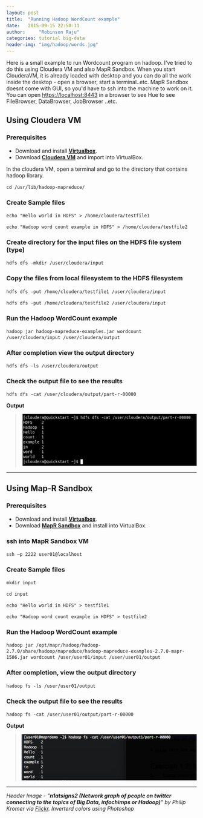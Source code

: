 ```yaml
---
layout: post
title:  "Running Hadoop WordCount example"
date:   2015-09-15 22:50:11
author:     "Robinson Raju"
categories: tutorial big-data
header-img: "img/hadoop/words.jpg"
---
```


Here is a small example to run Wordcount program on hadoop. I've tried to do this using Cloudera VM and also MapR Sandbox. When you start ClouderaVM, it is already loaded with desktop and you can do all the work inside the desktop - open a browser, start a terminal..etc. MapR Sandbox doesnt come with GUI, so you'd have to ssh into the machine to work on it. You can open [https://localhost:8443](https://localhost:8443) in a browser to see Hue to see FileBrowser, DataBrowser, JobBrowser ..etc. 

## Using Cloudera VM

### Prerequisites
* Download and install [**Virtualbox**](https://www.virtualbox.org/wiki/Downloads). 
* Download [**Cloudera VM**](http://cloudera.com/content/cloudera/en/downloads/quickstart_vms/cdh-5-4-x.html) and import into VirtualBox. 

In the cloudera VM, open a terminal and go to the directory that contains hadoop library. 
```
cd /usr/lib/hadoop-mapreduce/
```

### Create Sample files
```
echo "Hello world in HDFS" > /home/cloudera/testfile1
```

```
echo "Hadoop word count example in HDFS" > /home/cloudera/testfile2
```

### Create directory for the input files on the HDFS file system (type) 
```
hdfs dfs -mkdir /user/cloudera/input
```

### Copy the files from local filesystem to the HDFS filesystem 
```
hdfs dfs -put /home/cloudera/testfile1 /user/cloudera/input
```

```
hdfs dfs -put /home/cloudera/testfile2 /user/cloudera/input
```

### Run the Hadoop WordCount example
```
hadoop jar hadoop-mapreduce-examples.jar wordcount /user/cloudera/input /user/cloudera/output
```

### After completion view the output directory 
```
hdfs dfs -ls /user/cloudera/output
```

### Check the output file to see the results 
```
hdfs dfs -cat /user/cloudera/output/part-r-00000
```

**Output**

> <img src="/img/hadoop/wc-output.png" width="520"/>

-----

## Using Map-R Sandbox

### Prerequisites
* Download and install [**Virtualbox**](https://www.virtualbox.org/wiki/Downloads). 
* Download [**MapR Sandbox**](https://www.mapr.com/products/mapr-sandbox-hadoop/download) and install into VirtualBox. 

### ssh into MapR Sandbox VM
```
ssh –p 2222 user01@localhost
```

### Create Sample files
```
mkdir input
```

```
cd input
```

```
echo "Hello world in HDFS" > testfile1
```

```
echo "Hadoop word count example in HDFS" > testfile2
```

### Run the Hadoop WordCount example
```
hadoop jar /opt/mapr/hadoop/hadoop-2.7.0/share/hadoop/mapreduce/hadoop-mapreduce-examples-2.7.0-mapr-1506.jar wordcount /user/user01/input /user/user01/output
```

### After completion, view the output directory 
```
hadoop fs -ls /user/user01/output
```

### Check the output file to see the results 
```
hadoop fs -cat /user/user01/output/part-r-00000 
```

**Output**

> <img src="/img/hadoop/wc-output-mapr.png" width="520"/>

---
_Header Image - "**n1atsigns2 (Network graph of people on twitter connecting to the topics of Big Data, infochimps or Hadoop)**" by Philip Kromer via [Flickr](https://flic.kr/p/8R7PyB). Inverterd colors using Photoshop_